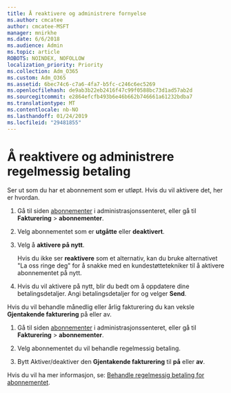 ```yaml
---
title: Å reaktivere og administrere fornyelse
ms.author: cmcatee
author: cmcatee-MSFT
manager: mnirkhe
ms.date: 6/6/2018
ms.audience: Admin
ms.topic: article
ROBOTS: NOINDEX, NOFOLLOW
localization_priority: Priority
ms.collection: Adm_O365
ms.custom: Adm_O365
ms.assetid: 6bec74c6-c7a6-4fa7-b5fc-c246c6ec5269
ms.openlocfilehash: de9ab3b22eb2416f47c99f0588bc73d1ad57ab2d
ms.sourcegitcommit: e2864efcfb493b6e46b662b746661a61232bdba7
ms.translationtype: MT
ms.contentlocale: nb-NO
ms.lasthandoff: 01/24/2019
ms.locfileid: "29481855"
---
```

# <a name="how-to-reactivate-and-manage-recurring-billing"></a>Å reaktivere og administrere regelmessig betaling

Ser ut som du har et abonnement som er utløpt. Hvis du vil aktivere det, her er hvordan.
  
1. Gå til siden [abonnementer](https://go.microsoft.com/fwlink/p/?linkid=842054) i administrasjonssenteret, eller gå til **Fakturering** \> **abonnementer**.
    
2. Velg abonnementet som er **utgåtte** eller **deaktivert**.
    
3. Velg å **aktivere på nytt**.
    
    Hvis du ikke ser **reaktivere** som et alternativ, kan du bruke alternativet "La oss ringe deg" for å snakke med en kundestøttetekniker til å aktivere abonnementet på nytt. 
    
4. Hvis du vil aktivere på nytt, blir du bedt om å oppdatere dine betalingsdetaljer. Angi betalingsdetaljer for og velger **Send**.
    
Hvis du vil behandle månedlig eller årlig fakturering du kan veksle **Gjentakende fakturering** på eller av. 
  
1. Gå til siden [abonnementer](https://go.microsoft.com/fwlink/p/?linkid=842054) i administrasjonssenteret, eller gå til **Fakturering** \> **abonnementer**.
    
2. Velg abonnementet du vil behandle regelmessig betaling.
    
3. Bytt Aktiver/deaktiver den **Gjentakende fakturering** til **på** eller **av**.
    
Hvis du vil ha mer informasjon, se: [Behandle regelmessig betaling for abonnementet](https://support.office.com/article/8d83b530-f4ca-47f6-a666-e5791cbacc7e).
  

